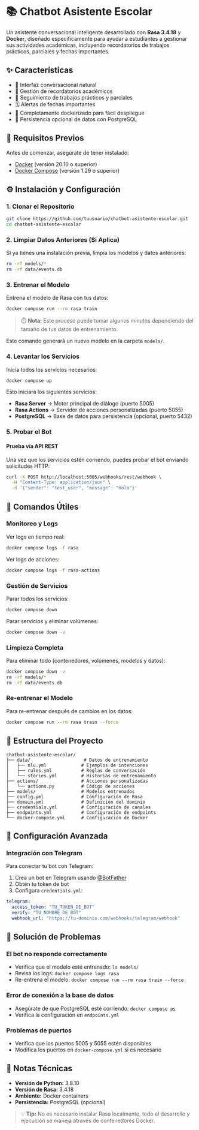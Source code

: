 # 📚 Chatbot Asistente Escolar

Un asistente conversacional inteligente desarrollado con **Rasa 3.4.18** y **Docker**, diseñado específicamente para ayudar a estudiantes a gestionar sus actividades académicas, incluyendo recordatorios de trabajos prácticos, parciales y fechas importantes.

## ✨ Características

- 💬 Interfaz conversacional natural
- 📅 Gestión de recordatorios académicos
- 📝 Seguimiento de trabajos prácticos y parciales
- 🗓️ Alertas de fechas importantes
- 🐳 Completamente dockerizado para fácil despliegue
- 💾 Persistencia opcional de datos con PostgreSQL

## 🚀 Requisitos Previos

Antes de comenzar, asegúrate de tener instalado:

- [Docker](https://www.docker.com/get-started) (versión 20.10 o superior)
- [Docker Compose](https://docs.docker.com/compose/install/) (versión 1.29 o superior)

## ⚙️ Instalación y Configuración

### 1. Clonar el Repositorio

```bash
git clone https://github.com/tuusuario/chatbot-asistente-escolar.git
cd chatbot-asistente-escolar
```

### 2. Limpiar Datos Anteriores (Si Aplica)

Si ya tienes una instalación previa, limpia los modelos y datos anteriores:

```bash
rm -rf models/*
rm -rf data/events.db
```

### 3. Entrenar el Modelo

Entrena el modelo de Rasa con tus datos:

```bash
docker compose run --rm rasa train
```

> ⏱️ **Nota:** Este proceso puede tomar algunos minutos dependiendo del tamaño de tus datos de entrenamiento.

Este comando generará un nuevo modelo en la carpeta `models/`.

### 4. Levantar los Servicios

Inicia todos los servicios necesarios:

```bash
docker compose up
```

Esto iniciará los siguientes servicios:
- **Rasa Server** → Motor principal de diálogo (puerto 5005)
- **Rasa Actions** → Servidor de acciones personalizadas (puerto 5055)
- **PostgreSQL** → Base de datos para persistencia (opcional, puerto 5432)

### 5. Probar el Bot

#### Prueba vía API REST

Una vez que los servicios estén corriendo, puedes probar el bot enviando solicitudes HTTP:

```bash
curl -X POST http://localhost:5005/webhooks/rest/webhook \
  -H "Content-Type: application/json" \
  -d '{"sender": "test_user", "message": "Hola"}'
```

## 🧰 Comandos Útiles

### Monitoreo y Logs

Ver logs en tiempo real:

```bash
docker compose logs -f rasa
```

Ver logs de acciones:

```bash
docker compose logs -f rasa-actions
```

### Gestión de Servicios

Parar todos los servicios:

```bash
docker compose down
```

Parar servicios y eliminar volúmenes:

```bash
docker compose down -v
```

### Limpieza Completa

Para eliminar todo (contenedores, volúmenes, modelos y datos):

```bash
docker compose down -v
rm -rf models/*
rm -rf data/events.db
```

### Re-entrenar el Modelo

Para re-entrenar después de cambios en los datos:

```bash
docker compose run --rm rasa train --force
```

## 📁 Estructura del Proyecto

```
chatbot-asistente-escolar/
├── data/                    # Datos de entrenamiento
│   ├── nlu.yml             # Ejemplos de intenciones
│   ├── rules.yml           # Reglas de conversación
│   └── stories.yml         # Historias de entrenamiento
├── actions/                # Acciones personalizadas
│   └── actions.py          # Código de acciones
├── models/                 # Modelos entrenados
├── config.yml              # Configuración de Rasa
├── domain.yml              # Definición del dominio
├── credentials.yml         # Configuración de canales
├── endpoints.yml           # Configuración de endpoints
└── docker-compose.yml      # Configuración de Docker
```

## 🔧 Configuración Avanzada

### Integración con Telegram

Para conectar tu bot con Telegram:

1. Crea un bot en Telegram usando [@BotFather](https://t.me/botfather)
2. Obtén tu token de bot
3. Configura `credentials.yml`:

```yaml
telegram:
  access_token: "TU_TOKEN_DE_BOT"
  verify: "TU_NOMBRE_DE_BOT"
  webhook_url: "https://tu-dominio.com/webhooks/telegram/webhook"
```


## 🐛 Solución de Problemas

### El bot no responde correctamente
- Verifica que el modelo esté entrenado: `ls models/`
- Revisa los logs: `docker compose logs rasa`
- Re-entrena el modelo: `docker compose run --rm rasa train --force`

### Error de conexión a la base de datos
- Asegúrate de que PostgreSQL esté corriendo: `docker compose ps`
- Verifica la configuración en `endpoints.yml`

### Problemas de puertos
- Verifica que los puertos 5005 y 5055 estén disponibles
- Modifica los puertos en `docker-compose.yml` si es necesario


## 📌 Notas Técnicas

- **Versión de Python:** 3.8.10
- **Versión de Rasa:** 3.4.18
- **Ambiente:** Docker containers
- **Persistencia:** PostgreSQL (opcional)

> 💡 **Tip:** No es necesario instalar Rasa localmente, todo el desarrollo y ejecución se maneja através de contenedores Docker.
